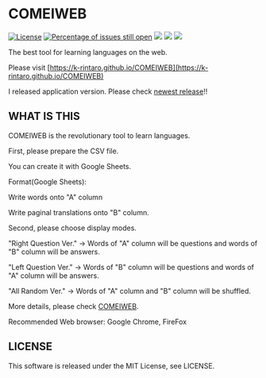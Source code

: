 # COMEIWEB
[![License](http://img.shields.io/badge/license-MIT-lightgrey.svg?style=flat
)](http://mit-license.org)
[![Percentage of issues still open](http://isitmaintained.com/badge/open/K-Rintaro/COMEIWEB.svg)](http://isitmaintained.com/project/K-Rintaro/COMEIWEB "Percentage of issues still open")
<img src="https://img.shields.io/badge/Javascript-276DC3.svg?logo=javascript&style=flat">
<img src="https://img.shields.io/badge/-CSS3-1572B6.svg?logo=css3&style=flat">
<img src="https://img.shields.io/badge/-HTML5-333.svg?logo=html5&style=flat">

The best tool for learning languages on the web.

Please visit [https://k-rintaro.github.io/COMEIWEB](https://k-rintaro.github.io/COMEIWEB)

I released application version. Please check [newest release](https://github.com/K-Rintaro/COMEIWEB/releases/tag/v1.0.0)!!

## WHAT IS THIS
COMEIWEB is the revolutionary tool to learn languages.

First, please prepare the CSV file.

You can create it with Google Sheets.

Format(Google Sheets):

Write words onto  "A" column

Write paginal translations onto "B" column.

Second, please choose display modes.

"Right Question Ver." → Words of "A" column will be questions and words of "B" column will be answers.

"Left Question Ver." → Words of "B" column will be questions and words of "A" column will be answers.

"All Random Ver." → Words of "A" column and "B" column will be shuffled.


More details, please check [COMEIWEB](https://k-rintaro.github.io/COMEIWEB).

Recommended Web browser: Google Chrome, FireFox

## LICENSE
This software is released under the MIT License, see LICENSE.


